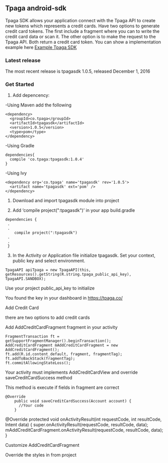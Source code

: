 ## Tpaga android-sdk

Tpaga SDK allows your application connect with the Tpaga API to create new tokens which represents a credit cards. Have two options to generate credit card tokens. The first include a fragment where you can to write the credit card data or scan it. 
The other option is to make the request to the Tpaga API. Both return a credit card token. You can show a implementation example here [Example Tpaga SDK](https://github.com/AdelaTpaga/android-sdk/tree/master/SampleTpagaSdk/app)  

### Latest release

The most recent release is tpagasdk 1.0.5, released December 1, 2016 

### Get Started

1. Add depencency: 

-Using Maven add the following

```
<dependency>
  <groupId>co.tpaga</groupId>
  <artifactId>tpagasdk</artifactId>
  <version>1.0.5</version>
  <type>pom</type>
</dependency>
```

-Using Gradle

```
dependencies{
  compile 'co.tpaga:tpagasdk:1.0.4'
}
```

-Using Ivy

```
<dependency org='co.tpaga' name='tpagasdk' rev='1.0.5'>
  <artifact name='tpagasdk' ext='pom' />
</dependency>
```


1. Download and import tpagasdk module into project


2. Add ‘compile project(":tpagasdk")’ in your app build.gradle


```
dependencies {
 .
 .
    compile project(":tpagasdk")
 .
 .
 }
```
3. In the Activity or Application file initialize tpagasdk. Set your context, public key and select environment.


```
TpagaAPI apiTpaga = new TpagaAPI(this, getResources().getString(R.string.tpaga_public_api_key), TpagaAPI.SANDBOX);
```


Use your project public_api_key to initialize  


You found the key in your dashboard in https://tpaga.co/


Add Credit Card


there are two options to add credit cards


Add AddCreditCardFragment fragment in your activity
```
FragmentTransaction ft = getSupportFragmentManager().beginTransaction();
AddCreditCardFragment mAddCreditCardFragment = new AddCreditCardFragment();
ft.add(R.id.content_default, fragment, fragmentTag);
ft.addToBackStack(fragmentTag);
ft.commitAllowingStateLoss();
```
Your activity must implements AddCreditCardView and override saveCreditCardSuccess method


This method is execute if fields in fragment are correct 
```
@Override
    public void saveCreditCardSuccess(Account account) {
      //Your code
    }

```


@Override
    protected void onActivityResult(int requestCode, int resultCode, Intent data) {
        super.onActivityResult(requestCode, resultCode, data);
        mAddCreditCardFragment.onActivityResult(requestCode, resultCode, data);
    }




Customize AddCreditCardFragment


Override the styles in from project


<style name="button_red" parent="Theme.AppCompat.Light"></style>
<style name="title_style"></style>
<style name="default_edit_text_style" parent="@style/Base.Widget.AppCompat.EditText"></style>


